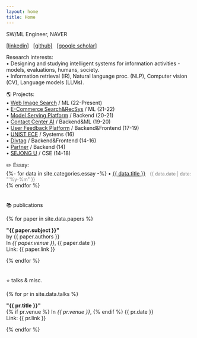 ```yaml
---
layout: home
title: Home
---
```

SW/ML Engineer, NAVER
<p>
<a href="https://linkedin.com/in/hiun">[linkedin]</a>&nbsp;&nbsp;
<a href="https://github.com/hiun">[github]</a>&nbsp;&nbsp;
<a href="https://scholar.google.co.kr/citations?user=PdyEHY4AAAAJ&hl=en">[google scholar]</a>&nbsp;&nbsp;
</p>

<!--
소스 전반 확인 하고 일단 배포.


**블로그 글 관련 내용
블로그 글 넣기 (gpt 관련, transformer 관련)
블로그 글 다듬기
블로그 글 제목에 한글, 영문 병기.
~마크다운 렌더링 더 수월하게 만들기 (지금 gpt 블로그 글 인덴테이션등 깊고, 글씨 크기도 차이나고 좀 이상함..)~
~모바일에서 잘 보이는지 다시 한번 보기.~


v gitignore 추가
배포, 클라우드플레이 설정
코드 및 전반적으로 확인 하고 배포
(링크 컨텐츠, 소스 등 전반적으로 괜찮은지..)

여행 블로그 글 복원? 검토.
-->


Research interests: <br />
&bull; Designing and studying intelligent systems for information activities - models, evaluations, humans, society. <br />
&bull; Information retrieval (IR), Natural language proc. (NLP), Computer vision (CV), Language models (LLMs). <br />

🌎 Projects: <br />
&bull; <a href="https://search.naver.com/search.naver?sm=tab_hty.top&where=image&query=%EC%84%9C%EC%9A%B8&oquery=%EC%84%9C%EB%B9%84%EC%8A%A4">Web Image Search</a> / ML (22-Present) <br />
&bull; <a href="https://shopping.naver.com/">E-Commerce Search&RecSys</a> / ML (21-22) <br />
&bull; <a href="https://clova.ai/ko/platform/">Model Serving Platform</a> / Backend (20-21) <br />
&bull; <a href="https://clova.ai/aicontactcenter">Contact Center AI</a> / Backend&ML (19-20) <br />
&bull; <a href="#">User Feedback Platform</a> / Backend&Frontend (17-19) <br />
&bull; <a href="https://ece.unist.ac.kr/">UNIST ECE</a> / Systems (16) <br />
&bull; <a href="https://divtag.sejong.edu/">Divtag</a> / Backend&Frontend (14-16) <br />
&bull; <a href="#">Partner</a> / Backend (14) <br />
&bull; <a href="https://eng.sejong.ac.kr">SEJONG U</a> / CSE (14-18) <br />


<div style="margin-top: 0.5em;"></div>
✏️ Essay: <br />
{%- for data in site.categories.essay -%}
&bull; <a href="{{ data.url }}">{{ data.title }}</a> &nbsp;<span style="color: gray; font-size: 0.9em"> {{ data.date | date: "'%y-%m" }}</span><br />
{% endfor %}
<div style="margin-bottom: 0.5em;"></div>

<!--
<p>&bull; I'd like to achieve better economic, and social results through this work.</p>
<p>&bull; I'd like to have purposeful studies, and experiences for this goal. :)</p>
-->
<!--publications-->
<div style="margin-top: 2.5em;"></div>
<p class="subtitle">📚 publications</p>
{% for paper in site.data.papers %}
<p>
<b>"{{ paper.subject }}"</b> <br>
<span>by {{ paper.authors }}</span> <br>
In <i>{{ paper.venue }}</i>, <span>{{ paper.date }}</span> <br>
Link: {{ paper.link }}<br>
</p>
{% endfor %}
<!--
<p><i style="color: gray;"><a href="/pubs">more &raquo;</a></i></p>
-->



<!--talks-->
<div style="margin-top: 2.5em;"></div>
<p class="subtitle">⭐ talks & misc.</p>
{% for pr in site.data.talks %}
<p>
<b>"{{ pr.title }}"</b> <br>
{% if pr.venue %}
  In <i>{{ pr.venue }}</i>,
{% endif %}
<span>{{ pr.date }}</span> <br>
Link: {{ pr.link }}<br>
</p>
{% endfor %}
<!--
<p><i style="color: gray;"><a href="/talks">more &raquo;</a></i></p>
-->


